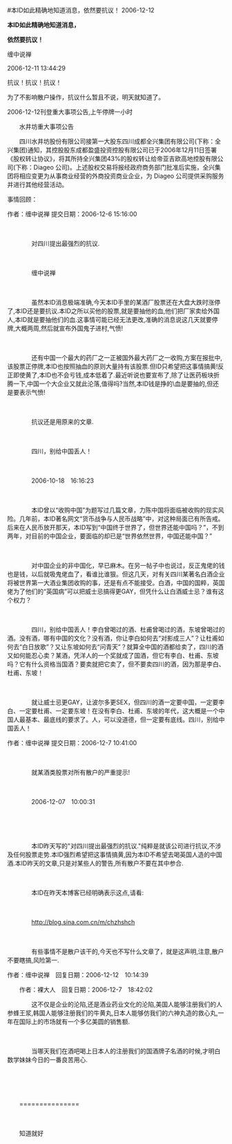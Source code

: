 #本ID如此精确地知道消息，依然要抗议！
2006-12-12

                                               
 
**本ID如此精确地知道消息，**
 
**依然要抗议！**
                                               
 
缠中说禅  

  

2006-12-11 13:44:29  

抗议！抗议！抗议！  

  

为了不影响散户操作，抗议什么暂且不说，明天就知道了。
 
2006-12-12刊登重大事项公告,上午停牌一小时  

　　水井坊重大事项公告  

　　四川水井坊股份有限公司接第一大股东四川成都全兴集团有限公司(下称：全兴集团)通知，其控股股东成都盈盛投资控股有限公司已于2006年12月11日签署《股权转让协议》，将其所持全兴集团43%的股权转让给帝亚吉欧高地控股有限公司(下称：Diageo
公司)。上述股权交易将报经政府商务部门批准后实施，全兴集团将相应变更为从事商业经营的外商投资商业企业，为
Diageo 公司提供采购服务并进行其他经营活动。
 
事情回顾：  

作者：缠中说禅 提交日期：2006-12-6 15:16:00  

　　  

　　　　对四川提出最强烈的抗议.  

　　　　  

　　　　缠中说禅  

　　　　  

　　　　虽然本ID消息极端准确,今天本ID手里的某酒厂股票还在大盘大跌时涨停了,本ID还是要抗议.本ID之所以买他的股票,就是要抽他的血,他们把厂家卖给外国人,本ID就是要抽他们的血.这事情可能已经无法更改,准确的消息说这几天就要停牌,大概两周,然后就宣布外国鬼子进村,气愤!  


　　　　  

　　　　还有中国一个最大的药厂之一正被国外最大药厂之一收购,方案在报批中,该股票正停牌,本ID也按照抽血的原则大量持有该股票.但ID只希望把这事情搞黄!反正即使黄了,本ID也不会亏钱,成本低着了.最近听说也要宣布了,除了让医药板块折腾一下,中国一个大企业又就此沦落,值得吗?当然,本ID钱是挣的\血是要抽的,但还是要表示气愤!  


　　　　  

　　　　抗议还是用原来的文章.  

　　　　  

　　　　四川，别给中国丢人！  

　　　　  

　　　　2006-10-18　16:16:23  

　　　　  

　　　　本ID曾以“收购中国”为题写过几篇文章，力陈中国将面临被收购的现实风险。几年前，本ID著名网文“货币战争与人民币战略”中，对这种局面已有所告戒。后来在人民币放开那天，本ID写到“中国终于世界了，但世界还能中国吗？”，不到两年，对目前的中国企业，要面临的却已是“世界依然世界，中国还能中国？”  


　　　　  

　　　　对中国企业的非中国化，早已麻木。在另一帖子中也说过，反正鬼佬的钱也是钱，以后就吸鬼佬血了，看谁比谁狠。但这几天，对有关四川某著名白酒企业将被世界第一大酒业集团收购的事，还是有点不能接受。白酒，中国的国粹，英国佬为了他们的“英国病”可以把威士忌搞得更GAY，但凭什么让白酒威士忌？谁有这个权力？  


　　　　  

　　　　四川，别给中国丢人！李白曾喝过的酒、杜甫曾喝过的酒，东坡曾喝过的酒。没有酒，哪有中国的文化？没有酒，你让李白如何去“对影成三人”？让杜甫如何去“白日放歌”？又让东坡如何去“问青天”？就算全中国的酒都给卖了，四川的酒又如何能忍心卖？某酒，凭洋人的一个奖就成了国酒，但它有李白、杜甫、东坡吗？它有什么资格当国酒？要卖就把它卖了，但不要卖四川的酒，因为那是李白、杜甫、东坡！  


　　　　  

　　　　就让威士忌更GAY，让波尔多更SEX，但四川的酒一定要中国，一定要李白、一定要杜甫、一定要东坡！在没有李白、杜甫、东坡的年代，这大概是一个中国人最基本、最底线的要求了。人，可以没道德，但一定要有底线。四川，别给中国丢人！  

  

作者：缠中说禅 提交日期：2006-12-7 10:41:00  

　　  

　　　　就某酒类股票对所有散户的严重提示!  

　　　　  

　　　　2006-12-07　10:00:31  

　　　　  

　　　　  

　　　　本ID昨天写的"对四川提出最强烈的抗议."纯粹是就该公司进行抗议,不涉及任何股票走势.本ID强烈希望把这事情搞黄,因为本ID不希望去喝英国人造的中国酒.本ID昨天的文章,只是对某些人的警告,所有散户不要在其中参合.  


　　　　  

　　　　本ID在昨天本博客已经明确表示这点,请看:  

　　　　  

　　　　http://blog.sina.com.cn/m/chzhshch  

　　　　  

　　　　有些事情不是散户该干的,今天也不写什么文章了，就是这声明,注意,散户不要瞎搞,风险第一.  

  

作者：缠中说禅　回复日期：2006-12-12　10:14:39　  

　　作者：裸大人　回复日期：2006-12-7　18:42:02　  

　　　　这不仅是企业的沦陷,还是酒业药业文化的沦陷,美国人能够注册我们的人参蜂王浆,韩国人能够注册我们的牛黄丸,日本人能够仿我们的六神丸造的救心丸,一年在国际上的市场就有一个多亿美圆的销售额.  


　　　　  

　　　　当哪天我们在酒吧喝上日本人的注册我们的国酒牌子名酒的时候,才明白数学妹妹今日的一番良苦用心.  


　　  

　　  

　　===============  

　　  

　　知道就好  

  




 


